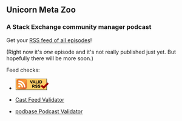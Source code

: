 ## Unicorn Meta Zoo
### A Stack Exchange community manager podcast

Get your
[RSS feed of all episodes](https://unicorn-meta-zoo.github.io/index.rss)!

(Right now it's _one_ episode and it's not really published just
yet. But hopefully there will be more soon.)

Feed checks:

* <a href="https://validator.w3.org/feed/check.cgi?url=https%3A//unicorn-meta-zoo.github.io/index.rss"><img src="valid-rss-rogers.png" alt="[Valid RSS]" title="Validate my RSS feed" /></a>

* [Cast Feed Validator](http://castfeedvalidator.com/?url=https://unicorn-meta-zoo.github.io/index.rss)

* [podbase Podcast Validator](https://podba.se/validate/?url=https://unicorn-meta-zoo.github.io/index.rss)

